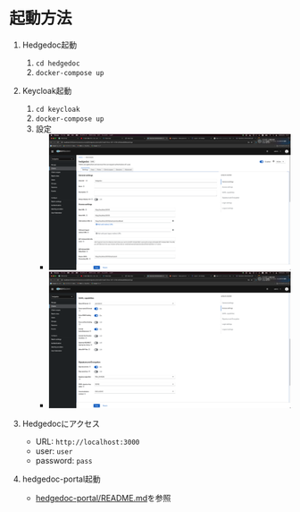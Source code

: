 # 起動方法
1. Hedgedoc起動
   1. `cd hedgedoc`
   2. `docker-compose up`

2. Keycloak起動
   1. `cd keycloak`
   2. `docker-compose up`
   3. 設定
      - ![設定1](./readme-images/keycloak-setting1.png)
      - ![設定2](./readme-images/keycloak-setting2.png)

3. Hedgedocにアクセス
   - URL: `http://localhost:3000`
   - user: `user`
   - password: `pass`

4. hedgedoc-portal起動
   - [hedgedoc-portal/README.md](./hedgedoc-portal/README.md)を参照
